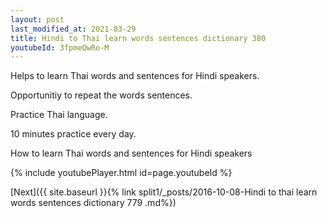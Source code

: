```yaml
---
layout: post
last_modified_at: 2021-03-29
title: Hindi to Thai learn words sentences dictionary 380 
youtubeId: 3fpmeQwRo-M
---
```

 
 
Helps to learn Thai words and sentences for Hindi speakers.

Opportunitiy to repeat the words sentences. 

Practice Thai language. 
 
10 minutes practice every day. 
 
How to learn Thai words and sentences for Hindi speakers 
 
{% include youtubePlayer.html id=page.youtubeId %}
 
 
[Next]({{ site.baseurl }}{% link  split1/_posts/2016-10-08-Hindi to thai learn words sentences dictionary 779 .md%})
 
